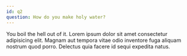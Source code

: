 ```yaml
---
id: q2
question: How do you make holy water?
---
```

You boil the hell out of it. Lorem ipsum dolor sit amet consectetur adipisicing elit. Magnam aut tempora vitae odio inventore fuga aliquam nostrum quod porro. Delectus quia facere id sequi expedita natus.
